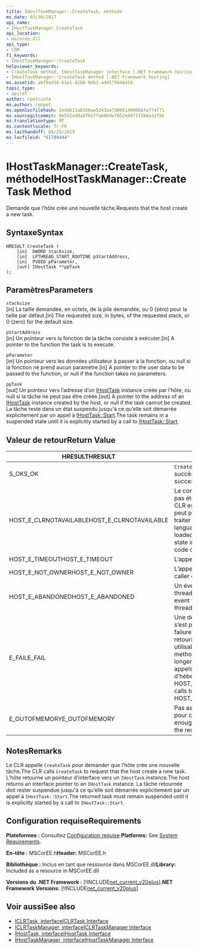 ```yaml
---
title: IHostTaskManager::CreateTask, méthode
ms.date: 03/30/2017
api_name:
- IHostTaskManager.CreateTask
api_location:
- mscoree.dll
api_type:
- COM
f1_keywords:
- IHostTaskManager::CreateTask
helpviewer_keywords:
- CreateTask method, IHostTaskManager interface [.NET Framework hosting]
- IHostTaskManager::CreateTask method [.NET Framework hosting]
ms.assetid: a6f8ad36-61e1-42b0-9db2-add575646d18
topic_type:
- apiref
author: rpetrusha
ms.author: ronpet
ms.openlocfilehash: 2eddb11ab56bae5243ea7d00614090bbfe774f71
ms.sourcegitcommit: 9b552addadfb57fab0b9e7852ed4f1f1b8a42f8e
ms.translationtype: MT
ms.contentlocale: fr-FR
ms.lasthandoff: 04/23/2019
ms.locfileid: "61789444"
---
```

# <a name="ihosttaskmanagercreatetask-method"></a><span data-ttu-id="b6f4c-102">IHostTaskManager::CreateTask, méthode</span><span class="sxs-lookup"><span data-stu-id="b6f4c-102">IHostTaskManager::CreateTask Method</span></span>
<span data-ttu-id="b6f4c-103">Demande que l’hôte crée une nouvelle tâche.</span><span class="sxs-lookup"><span data-stu-id="b6f4c-103">Requests that the host create a new task.</span></span>  
  
## <a name="syntax"></a><span data-ttu-id="b6f4c-104">Syntaxe</span><span class="sxs-lookup"><span data-stu-id="b6f4c-104">Syntax</span></span>  
  
```  
HRESULT CreateTask (  
    [in]  DWORD stacksize,   
    [in]  LPTHREAD_START_ROUTINE pStartAddress,  
    [in]  PVOID pParameter,  
    [out] IHostTask **ppTask  
);  
```  
  
## <a name="parameters"></a><span data-ttu-id="b6f4c-105">Paramètres</span><span class="sxs-lookup"><span data-stu-id="b6f4c-105">Parameters</span></span>  
 `stacksize`  
 <span data-ttu-id="b6f4c-106">[in] La taille demandée, en octets, de la pile demandée, ou 0 (zéro) pour la taille par défaut.</span><span class="sxs-lookup"><span data-stu-id="b6f4c-106">[in] The requested size, in bytes, of the requested stack, or 0 (zero) for the default size.</span></span>  
  
 `pStartAddress`  
 <span data-ttu-id="b6f4c-107">[in] Un pointeur vers la fonction de la tâche consiste à exécuter.</span><span class="sxs-lookup"><span data-stu-id="b6f4c-107">[in] A pointer to the function the task is to execute.</span></span>  
  
 `pParameter`  
 <span data-ttu-id="b6f4c-108">[in] Un pointeur vers les données utilisateur à passer à la fonction, ou null si la fonction ne prend aucun paramètre.</span><span class="sxs-lookup"><span data-stu-id="b6f4c-108">[in] A pointer to the user data to be passed to the function, or null if the function takes no parameters.</span></span>  
  
 `ppTask`  
 <span data-ttu-id="b6f4c-109">[out] Un pointeur vers l’adresse d’un [IHostTask](../../../../docs/framework/unmanaged-api/hosting/ihosttask-interface.md) instance créée par l’hôte, ou null si la tâche ne peut pas être créée.</span><span class="sxs-lookup"><span data-stu-id="b6f4c-109">[out] A pointer to the address of an [IHostTask](../../../../docs/framework/unmanaged-api/hosting/ihosttask-interface.md) instance created by the host, or null if the task cannot be created.</span></span> <span data-ttu-id="b6f4c-110">La tâche reste dans un état suspendu jusqu'à ce qu’elle soit démarrée explicitement par un appel à [IHostTask::Start](../../../../docs/framework/unmanaged-api/hosting/ihosttask-start-method.md).</span><span class="sxs-lookup"><span data-stu-id="b6f4c-110">The task remains in a suspended state until it is explicitly started by a call to [IHostTask::Start](../../../../docs/framework/unmanaged-api/hosting/ihosttask-start-method.md).</span></span>  
  
## <a name="return-value"></a><span data-ttu-id="b6f4c-111">Valeur de retour</span><span class="sxs-lookup"><span data-stu-id="b6f4c-111">Return Value</span></span>  
  
|<span data-ttu-id="b6f4c-112">HRESULT</span><span class="sxs-lookup"><span data-stu-id="b6f4c-112">HRESULT</span></span>|<span data-ttu-id="b6f4c-113">Description</span><span class="sxs-lookup"><span data-stu-id="b6f4c-113">Description</span></span>|  
|-------------|-----------------|  
|<span data-ttu-id="b6f4c-114">S_OK</span><span class="sxs-lookup"><span data-stu-id="b6f4c-114">S_OK</span></span>|<span data-ttu-id="b6f4c-115">`CreateTask` retourné avec succès.</span><span class="sxs-lookup"><span data-stu-id="b6f4c-115">`CreateTask` returned successfully.</span></span>|  
|<span data-ttu-id="b6f4c-116">HOST_E_CLRNOTAVAILABLE</span><span class="sxs-lookup"><span data-stu-id="b6f4c-116">HOST_E_CLRNOTAVAILABLE</span></span>|<span data-ttu-id="b6f4c-117">Le common language runtime (CLR) n’a pas été chargé dans un processus ou le CLR est dans un état dans lequel il ne peut pas exécuter le code managé ou traiter l’appel avec succès.</span><span class="sxs-lookup"><span data-stu-id="b6f4c-117">The common language runtime (CLR) has not been loaded into a process, or the CLR is in a state in which it cannot run managed code or process the call successfully.</span></span>|  
|<span data-ttu-id="b6f4c-118">HOST_E_TIMEOUT</span><span class="sxs-lookup"><span data-stu-id="b6f4c-118">HOST_E_TIMEOUT</span></span>|<span data-ttu-id="b6f4c-119">L’appel a expiré.</span><span class="sxs-lookup"><span data-stu-id="b6f4c-119">The call timed out.</span></span>|  
|<span data-ttu-id="b6f4c-120">HOST_E_NOT_OWNER</span><span class="sxs-lookup"><span data-stu-id="b6f4c-120">HOST_E_NOT_OWNER</span></span>|<span data-ttu-id="b6f4c-121">L’appelant ne possède pas le verrou.</span><span class="sxs-lookup"><span data-stu-id="b6f4c-121">The caller does not own the lock.</span></span>|  
|<span data-ttu-id="b6f4c-122">HOST_E_ABANDONED</span><span class="sxs-lookup"><span data-stu-id="b6f4c-122">HOST_E_ABANDONED</span></span>|<span data-ttu-id="b6f4c-123">Un événement a été annulé alors qu’un thread bloqué ou Fibre l’attendait.</span><span class="sxs-lookup"><span data-stu-id="b6f4c-123">An event was canceled while a blocked thread or fiber was waiting on it.</span></span>|  
|<span data-ttu-id="b6f4c-124">E_FAIL</span><span class="sxs-lookup"><span data-stu-id="b6f4c-124">E_FAIL</span></span>|<span data-ttu-id="b6f4c-125">Une défaillance catastrophique inconnue s’est produite.</span><span class="sxs-lookup"><span data-stu-id="b6f4c-125">An unknown catastrophic failure occurred.</span></span> <span data-ttu-id="b6f4c-126">Lorsqu’une méthode retourne E_FAIL, le CLR n’est plus utilisable au sein du processus.</span><span class="sxs-lookup"><span data-stu-id="b6f4c-126">When a method returns E_FAIL, the CLR is no longer usable within the process.</span></span> <span data-ttu-id="b6f4c-127">Les appels suivants aux méthodes d’hébergement retournent HOST_E_CLRNOTAVAILABLE.</span><span class="sxs-lookup"><span data-stu-id="b6f4c-127">Subsequent calls to hosting methods return HOST_E_CLRNOTAVAILABLE.</span></span>|  
|<span data-ttu-id="b6f4c-128">E_OUTOFMEMORY</span><span class="sxs-lookup"><span data-stu-id="b6f4c-128">E_OUTOFMEMORY</span></span>|<span data-ttu-id="b6f4c-129">Pas assez de mémoire n’était disponible pour créer la tâche demandée.</span><span class="sxs-lookup"><span data-stu-id="b6f4c-129">Not enough memory was available to create the requested task.</span></span>|  
  
## <a name="remarks"></a><span data-ttu-id="b6f4c-130">Notes</span><span class="sxs-lookup"><span data-stu-id="b6f4c-130">Remarks</span></span>  
 <span data-ttu-id="b6f4c-131">Le CLR appelle `CreateTask` pour demander que l’hôte crée une nouvelle tâche.</span><span class="sxs-lookup"><span data-stu-id="b6f4c-131">The CLR calls `CreateTask` to request that the host create a new task.</span></span> <span data-ttu-id="b6f4c-132">L’hôte retourne un pointeur d’interface vers un `IHostTask` instance.</span><span class="sxs-lookup"><span data-stu-id="b6f4c-132">The host returns an interface pointer to an `IHostTask` instance.</span></span> <span data-ttu-id="b6f4c-133">La tâche retournée doit rester suspendue jusqu'à ce qu’elle soit démarrée explicitement par un appel à `IHostTask::Start`.</span><span class="sxs-lookup"><span data-stu-id="b6f4c-133">The returned task must remain suspended until it is explicitly started by a call to `IHostTask::Start`.</span></span>  
  
## <a name="requirements"></a><span data-ttu-id="b6f4c-134">Configuration requise</span><span class="sxs-lookup"><span data-stu-id="b6f4c-134">Requirements</span></span>  
 <span data-ttu-id="b6f4c-135">**Plateformes :** Consultez [Configuration requise](../../../../docs/framework/get-started/system-requirements.md).</span><span class="sxs-lookup"><span data-stu-id="b6f4c-135">**Platforms:** See [System Requirements](../../../../docs/framework/get-started/system-requirements.md).</span></span>  
  
 <span data-ttu-id="b6f4c-136">**En-tête :** MSCorEE.h</span><span class="sxs-lookup"><span data-stu-id="b6f4c-136">**Header:** MSCorEE.h</span></span>  
  
 <span data-ttu-id="b6f4c-137">**Bibliothèque :** Inclus en tant que ressource dans MSCorEE.dll</span><span class="sxs-lookup"><span data-stu-id="b6f4c-137">**Library:** Included as a resource in MSCorEE.dll</span></span>  
  
 <span data-ttu-id="b6f4c-138">**Versions du .NET Framework :** [!INCLUDE[net_current_v20plus](../../../../includes/net-current-v20plus-md.md)]</span><span class="sxs-lookup"><span data-stu-id="b6f4c-138">**.NET Framework Versions:** [!INCLUDE[net_current_v20plus](../../../../includes/net-current-v20plus-md.md)]</span></span>  
  
## <a name="see-also"></a><span data-ttu-id="b6f4c-139">Voir aussi</span><span class="sxs-lookup"><span data-stu-id="b6f4c-139">See also</span></span>

- [<span data-ttu-id="b6f4c-140">ICLRTask, interface</span><span class="sxs-lookup"><span data-stu-id="b6f4c-140">ICLRTask Interface</span></span>](../../../../docs/framework/unmanaged-api/hosting/iclrtask-interface.md)
- [<span data-ttu-id="b6f4c-141">ICLRTaskManager, interface</span><span class="sxs-lookup"><span data-stu-id="b6f4c-141">ICLRTaskManager Interface</span></span>](../../../../docs/framework/unmanaged-api/hosting/iclrtaskmanager-interface.md)
- [<span data-ttu-id="b6f4c-142">IHostTask, interface</span><span class="sxs-lookup"><span data-stu-id="b6f4c-142">IHostTask Interface</span></span>](../../../../docs/framework/unmanaged-api/hosting/ihosttask-interface.md)
- [<span data-ttu-id="b6f4c-143">IHostTaskManager, interface</span><span class="sxs-lookup"><span data-stu-id="b6f4c-143">IHostTaskManager Interface</span></span>](../../../../docs/framework/unmanaged-api/hosting/ihosttaskmanager-interface.md)
